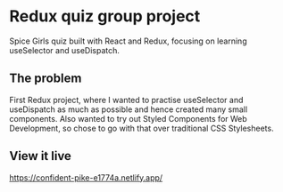 # Redux quiz group project

Spice Girls quiz built with React and Redux, focusing on learning useSelector and useDispatch.

## The problem

First Redux project, where I wanted to practise useSelector and useDispatch as much as possible and hence created many small components. Also wanted to try out Styled Components for Web Development, so chose to go with that over traditional CSS Stylesheets.

## View it live

https://confident-pike-e1774a.netlify.app/
